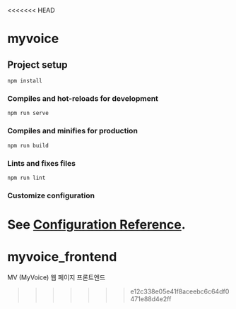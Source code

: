 <<<<<<< HEAD
# myvoice

## Project setup
```
npm install
```

### Compiles and hot-reloads for development
```
npm run serve
```

### Compiles and minifies for production
```
npm run build
```

### Lints and fixes files
```
npm run lint
```

### Customize configuration
See [Configuration Reference](https://cli.vuejs.org/config/).
=======
# myvoice_frontend
MV (MyVoice) 웹 페이지 프론트엔드
>>>>>>> e12c338e05e41f8aceebc6c64df0471e88d4e2ff
